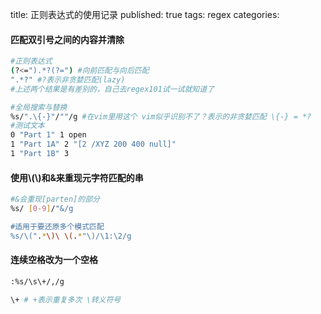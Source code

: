 title: 正则表达式的使用记录
published: true
tags: regex
categories: 

#### 匹配双引号之间的内容并清除

```bash
#正则表达式
(?<=").*?(?=") #向前匹配与向后匹配
".*?" #?表示非贪婪匹配(lazy)
#上述两个结果是有差别的，自己去regex101试一试就知道了

#全局搜索与替换
%s/".\{-}"/""/g #在vim里用这个 vim似乎识别不了？表示的非贪婪匹配 \{-} = *? 
#测试文本
0 "Part 1" 1 open
1 "Part 1A" 2 "[2 /XYZ 200 400 null]"
1 "Part 1B" 3
```

#### 使用\\(\\)和&来重现元字符匹配的串

```bash
#&会重现[parten]的部分
%s/ [0-9]/"&/g  

#适用于要还原多个模式匹配
%s/\(".*\)\ \(.*"\)/\1:\2/g 
```

#### 连续空格改为一个空格

```bash
:%s/\s\+/,/g

\+ # +表示重复多次 \转义符号
```